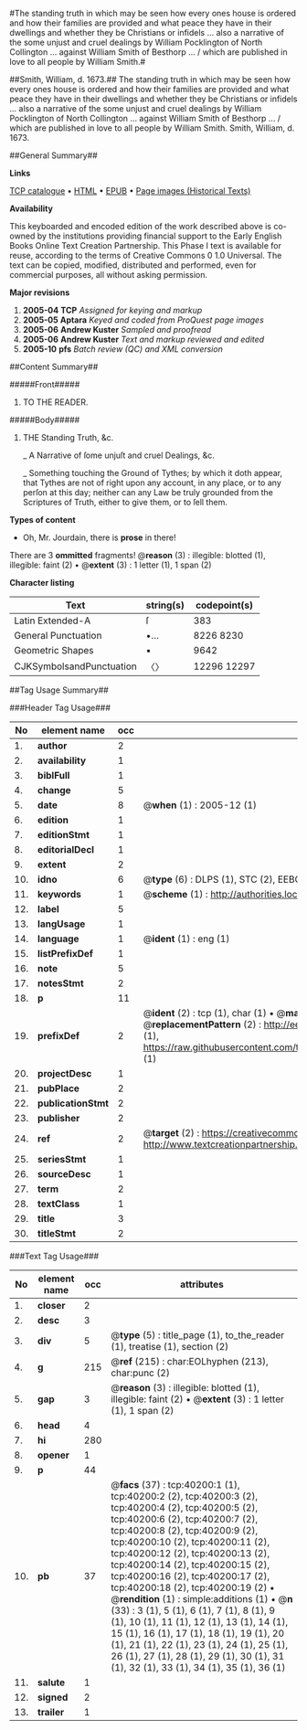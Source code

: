 #The standing truth in which may be seen how every ones house is ordered and how their families are provided and what peace they have in their dwellings and whether they be Christians or infidels ... also a narrative of the some unjust and cruel dealings by William Pocklington of North Collington ... against William Smith of Besthorp ... / which are published in love to all people by William Smith.#

##Smith, William, d. 1673.##
The standing truth in which may be seen how every ones house is ordered and how their families are provided and what peace they have in their dwellings and whether they be Christians or infidels ... also a narrative of the some unjust and cruel dealings by William Pocklington of North Collington ... against William Smith of Besthorp ... / which are published in love to all people by William Smith.
Smith, William, d. 1673.

##General Summary##

**Links**

[TCP catalogue](http://www.ota.ox.ac.uk/tcp/)  • 
[HTML](http://tei.it.ox.ac.uk/tcp/Texts-HTML/free/A60/A60656.html)  • 
[EPUB](http://tei.it.ox.ac.uk/tcp/Texts-EPUB/free/A60/A60656.epub) • 
[Page images (Historical Texts)](https://data.historicaltexts.jisc.ac.uk/view?pubId=eebo-07869717e&pageId=eebo-07869717e-40200-1)

**Availability**

This keyboarded and encoded edition of the
	       work described above is co-owned by the institutions
	       providing financial support to the Early English Books
	       Online Text Creation Partnership. This Phase I text is
	       available for reuse, according to the terms of Creative
	       Commons 0 1.0 Universal. The text can be copied,
	       modified, distributed and performed, even for
	       commercial purposes, all without asking permission.

**Major revisions**

1. __2005-04__ __TCP__ *Assigned for keying and markup*
1. __2005-05__ __Aptara__ *Keyed and coded from ProQuest page images*
1. __2005-06__ __Andrew Kuster__ *Sampled and proofread*
1. __2005-06__ __Andrew Kuster__ *Text and markup reviewed and edited*
1. __2005-10__ __pfs__ *Batch review (QC) and XML conversion*

##Content Summary##

#####Front#####

1. TO THE
READER.

#####Body#####

1. THE
Standing Truth, &c.

    _ A Narrative of ſome unjuſt and cruel Dealings, &c.

    _ Something touching the Ground of Tythes; by which it doth
appear, that Tythes are not of right upon any account,
in any place, or to any perſon at this day; neither can
any Law be truly grounded from the Scriptures of Truth,
either to give them, or to ſell them.

**Types of content**

  * Oh, Mr. Jourdain, there is **prose** in there!

There are 3 **ommitted** fragments! 
 @__reason__ (3) : illegible: blotted (1), illegible: faint (2)  •  @__extent__ (3) : 1 letter (1), 1 span (2)

**Character listing**


|Text|string(s)|codepoint(s)|
|---|---|---|
|Latin Extended-A|ſ|383|
|General Punctuation|•…|8226 8230|
|Geometric Shapes|▪|9642|
|CJKSymbolsandPunctuation|〈〉|12296 12297|

##Tag Usage Summary##

###Header Tag Usage###

|No|element name|occ|attributes|
|---|---|---|---|
|1.|__author__|2||
|2.|__availability__|1||
|3.|__biblFull__|1||
|4.|__change__|5||
|5.|__date__|8| @__when__ (1) : 2005-12 (1)|
|6.|__edition__|1||
|7.|__editionStmt__|1||
|8.|__editorialDecl__|1||
|9.|__extent__|2||
|10.|__idno__|6| @__type__ (6) : DLPS (1), STC (2), EEBO-CITATION (1), OCLC (1), VID (1)|
|11.|__keywords__|1| @__scheme__ (1) : http://authorities.loc.gov/ (1)|
|12.|__label__|5||
|13.|__langUsage__|1||
|14.|__language__|1| @__ident__ (1) : eng (1)|
|15.|__listPrefixDef__|1||
|16.|__note__|5||
|17.|__notesStmt__|2||
|18.|__p__|11||
|19.|__prefixDef__|2| @__ident__ (2) : tcp (1), char (1)  •  @__matchPattern__ (2) : ([0-9\-]+):([0-9IVX]+) (1), (.+) (1)  •  @__replacementPattern__ (2) : http://eebo.chadwyck.com/downloadtiff?vid=$1&page=$2 (1), https://raw.githubusercontent.com/textcreationpartnership/Texts/master/tcpchars.xml#$1 (1)|
|20.|__projectDesc__|1||
|21.|__pubPlace__|2||
|22.|__publicationStmt__|2||
|23.|__publisher__|2||
|24.|__ref__|2| @__target__ (2) : https://creativecommons.org/publicdomain/zero/1.0/ (1), http://www.textcreationpartnership.org/docs/. (1)|
|25.|__seriesStmt__|1||
|26.|__sourceDesc__|1||
|27.|__term__|2||
|28.|__textClass__|1||
|29.|__title__|3||
|30.|__titleStmt__|2||


###Text Tag Usage###

|No|element name|occ|attributes|
|---|---|---|---|
|1.|__closer__|2||
|2.|__desc__|3||
|3.|__div__|5| @__type__ (5) : title_page (1), to_the_reader (1), treatise (1), section (2)|
|4.|__g__|215| @__ref__ (215) : char:EOLhyphen (213), char:punc (2)|
|5.|__gap__|3| @__reason__ (3) : illegible: blotted (1), illegible: faint (2)  •  @__extent__ (3) : 1 letter (1), 1 span (2)|
|6.|__head__|4||
|7.|__hi__|280||
|8.|__opener__|1||
|9.|__p__|44||
|10.|__pb__|37| @__facs__ (37) : tcp:40200:1 (1), tcp:40200:2 (2), tcp:40200:3 (2), tcp:40200:4 (2), tcp:40200:5 (2), tcp:40200:6 (2), tcp:40200:7 (2), tcp:40200:8 (2), tcp:40200:9 (2), tcp:40200:10 (2), tcp:40200:11 (2), tcp:40200:12 (2), tcp:40200:13 (2), tcp:40200:14 (2), tcp:40200:15 (2), tcp:40200:16 (2), tcp:40200:17 (2), tcp:40200:18 (2), tcp:40200:19 (2)  •  @__rendition__ (1) : simple:additions (1)  •  @__n__ (33) : 3 (1), 5 (1), 6 (1), 7 (1), 8 (1), 9 (1), 10 (1), 11 (1), 12 (1), 13 (1), 14 (1), 15 (1), 16 (1), 17 (1), 18 (1), 19 (1), 20 (1), 21 (1), 22 (1), 23 (1), 24 (1), 25 (1), 26 (1), 27 (1), 28 (1), 29 (1), 30 (1), 31 (1), 32 (1), 33 (1), 34 (1), 35 (1), 36 (1)|
|11.|__salute__|1||
|12.|__signed__|2||
|13.|__trailer__|1||
